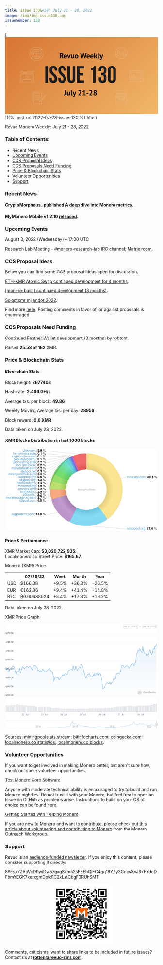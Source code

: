 ```yaml
---
title: Issue 130&#58; July 21 - 28, 2022
image: /img/img-issue130.png
issuenumber: 130
---
```

[<img src="/img/img-issue130.png" alt="Revuo Monero Weekly #130 Slide" class="img-lead">]({% post_url 2022-07-28-issue-130 %}.html)

<p class="text-lead">Revuo Monero Weekly: July 21 - 28, 2022</p>
<!--more-->

<h3>Table of Contents:</h3>
<ul class="contents">
    <li><a href="#news">Recent News</a></li>
    <li><a href="#events">Upcoming Events</a></li>
    <li><a href="#ideas">CCS Proposal Ideas</a></li>
    <li><a href="#proposals">CCS Proposals Need Funding</a></li>
    <li><a href="#stats">Price & Blockchain Stats</a></li>
    <li><a href="#volunteer">Volunteer Opportunities</a></li>
    <li><a href="#support">Support</a></li>
</ul>

<h3 id="news">Recent News</h3>

<div class="newsbyte">
    <h4>CryptoMorpheus_ published <a href="https://moneroj.net/view_article/A-deep-dive-into-Monero-metrics/" target="_blank">A deep dive into Monero metrics</a>.</h4>

<div class="newsbyte">
    <h4>MyMonero Mobile v1.2.10 <a href="https://github.com/mymonero/mymonero-mobile/releases/tag/v1.2.10" target="_blank">released</a>.</h4>
</div>

<h3 id="events">Upcoming Events</h3>

<div class="event">
    <p class="date" markdown="1">August 3, 2022 (Wednesday) – 17:00 UTC</p>
    <p markdown="1">Research Lab Meeting - <a href="irc://irc.libera.chat/#monero-research-lab" target="_blank">#monero-research-lab</a> IRC channel; <a href="https://matrix.to/#/#monero-research-lab:monero.social" target="_blank">Matrix room</a>.</p>
</div>

<h3 id="ideas">CCS Proposal Ideas</h3>

<p>Below you can find some CCS proposal ideas open for discussion.</p>

<div class="proposal">
<p><a href="https://repo.getmonero.org/monero-project/ccs-proposals/-/merge_requests/331" target="_blank">ETH-XMR Atomic Swap continued development for 4 months</a>.</p>
</div>

<div class="proposal">
<p><a href="https://repo.getmonero.org/monero-project/ccs-proposals/-/merge_requests/333" target="_blank">[monero-bash] continued development (3 months)</a>.</p>
</div>

<div class="proposal">
<p><a href="https://repo.getmonero.org/monero-project/ccs-proposals/-/merge_requests/334" target="_blank">Soloptxmr mj endor 2022</a>.</p>
</div>

<div class="proposal">
<p>Find more <a href="https://ccs.getmonero.org/ideas/" target="_blank">here</a>. Posting comments in favor of, or against proposals is encouraged.</p>
</div>

<h3 id="proposals">CCS Proposals Need Funding</h3>

<div class="proposal">
    <p><a href="https://ccs.getmonero.org/proposals/tobtoht-feather-dev-2022-1.html" target="_blank">Continued Feather Wallet development (3 months)</a> by tobtoht.</p>
    <p>Raised <b>25.53 of 162</b> XMR.</p>
</div>

<h3 id="stats">Price & Blockchain Stats</h3>

<h4 class="stat">Blockchain Stats</h4>

<div class="bcstats">
    <p>Block height: <b>2677408</b></p>
    <p>Hash rate: <b>2.466 GH/s</b></p>
    <p>Average txs. per block: <b>49.86</b></p>
    <p>Weekly Moving Average txs. per day: <b>28956</b></p>
    <p>Block reward: <b>0.6 XMR</b></p>
</div>
<p class="note">Data taken on July 28, 2022.</p>

<h4 class="stat">XMR Blocks Distribution in last 1000 blocks</h4>
<p><img src="/img/hashrate-pool-distribution-0728.png" alt="Hashrate Pool Distribution Pie Chart"/></p>

<h4 class="stat" id="price-stat">Price & Performance</h4>

<div class="price-intro">XMR Market Cap: <b>$3,020,722,935</b>.<br/>Localmonero.co Street Price: <b>$165.67</b>.</div>

<p class="table-title">Monero (XMR) Price</p>
<table class="price-table">
  <tr class="row1">
    <th></th>
    <th>07/28/22</th>
    <th>Week</th>
    <th>Month</th>
    <th>Year</th>
  </tr>
  <tr>
    <td data-th="XMR to">USD</td>
    <td data-th="07/28/22">$166.08</td>
    <td data-th="Week" class="green">+9.5%</td>
    <td data-th="Month" class="green">+36.3%</td>
    <td data-th="Year" class="red">-26.5%</td>
  </tr>
  <tr class="row3">
    <td data-th="XMR to">EUR</td>
    <td data-th="07/28/22">€162.86</td>
    <td data-th="Week" class="green">+9.4%</td>
    <td data-th="Month" class="green">+41.4%</td>
    <td data-th="Year" class="red">-14.8%</td>
  </tr>
  <tr>
    <td data-th="XMR to">BTC</td>
    <td data-th="07/28/22">₿0.00688024</td>
    <td data-th="Week" class="green">+5.4%</td>
    <td data-th="Month" class="green">+17.3%</td>
    <td data-th="Year" class="green">+19.2%</td>
  </tr>
</table>
<p class="note">Data taken on July 28, 2022.</p>

<p class="table-title">XMR Price Graph</p>

![XMR Price Graph 07/21/22-07/28/22](/img/weekly-chart-0728.png "XMR Price Graph 07/21/22-07/28/22")

Sources: <a href="https://miningpoolstats.stream/monero" target="_blank">miningpoolstats.stream</a>; <a href="https://bitinfocharts.com/monero/" target="_blank">bitinfocharts.com</a>; <a href="https://www.coingecko.com/en/coins/monero" target="_blank">coingecko.com</a>; <a href="https://localmonero.co/statistics" target="_blank">localmonero.co statistics</a>; <a href="https://localmonero.co/blocks" target="_blank">localmonero.co blocks</a>.

<h3 id="volunteer">Volunteer Opportunities</h3>

<p>If you want to get involved in making Monero better, but aren't sure how, check out some volunteer opportunities.</p>

<div class="newsbyte">
    <p class="date"><a href="https://github.com/monero-project/monero" target="_blank">Test Monero Core Software</a></p>
    <p>Anyone with moderate technical ability is encouraged to try to build and run Monero nightlies. Do not trust it with your Monero, but feel free to open an Issue on GitHub as problems arise. Instructions to build on your OS of choice can be found <a href="https://github.com/monero-project/monero#compiling-monero-from-source" target="_blank">here</a>. </p>
</div>

<div class="newsbyte">
    <p class="date"><a href="https://github.com/monero-project/monero" target="_blank">Getting Started with Helping Monero</a></p>
    <p>If you are new to Monero and want to contribute, please check out <a href="https://www.monerooutreach.org/stories/getting-started-helping-monero.php" target="_blank">this article about volunteering and contributing to Monero</a> from the Monero Outreach Workgroup. </p>
</div>

<h3 id="support">Support</h3>

<p markdown="1">Revuo is an <a href="https://revuo-xmr.com/support/">audience-funded newsletter</a>. If you enjoy this content, please consider supporting it directly:</p>

<p class="address" markdown="1">89Esx7ZAoVcD9wiDw57gxgS7m52sFEEbQiFC4qq18YZy3CdcsXvJ67FYdcDFbmYEGK7xerxgmDptd1C2xLstCbgF3RUhSMT</p>

<p><center><a href="monero:89Esx7ZAoVcD9wiDw57gxgS7m52sFEEbQiFC4qq18YZy3CdcsXvJ67FYdcDFbmYEGK7xerxgmDptd1C2xLstCbgF3RUhSMT" class="qr"><img src="/img/donate-monero.jpg" style="max-width: 200px;"/></a></center></p>

Comments, criticisms, want to share links to be included in future issues? Contact us at **rotten@revuo-xmr.com**.
